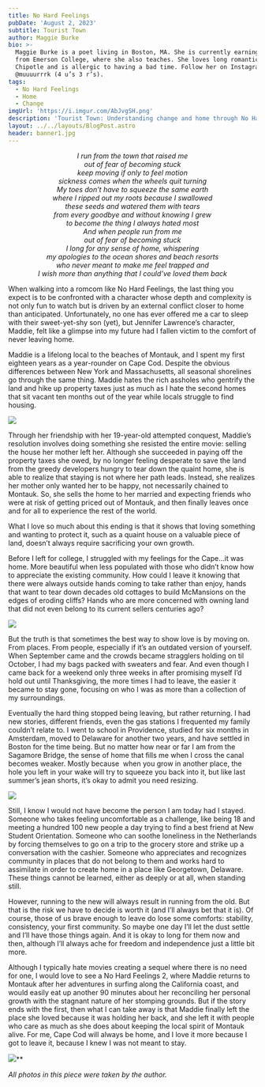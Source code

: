```yaml
---
title: No Hard Feelings
pubDate: 'August 2, 2023'
subtitle: Tourist Town
author: Maggie Burke
bio: >-
  Maggie Burke is a poet living in Boston, MA. She is currently earning her MFA
  from Emerson College, where she also teaches. She loves long romantic walks to
  Chipotle and is allergic to having a bad time. Follow her on Instagram
  @muuuurrrk (4 u’s 3 r’s).
tags:
  - No Hard Feelings
  - Home
  - Change
imgUrl: 'https://i.imgur.com/AbJvgSH.png'
description: 'Tourist Town: Understanding change and home through No Hard Feelings (2023)'
layout: ../../layouts/BlogPost.astro
header: banner1.jpg
---
```


<div align="center">

*I run from the town that raised me*<br>*out of fear of becoming stuck*<br>*keep moving if only to feel motion*<br>*sickness comes when the wheels quit turning* <br>*My toes don’t have to squeeze the same earth*<br>*where I ripped out my roots because I swallowed*<br>*these seeds and watered them with tears*<br>*from every goodbye and without knowing I grew*<br>*to become the thing I always hated most* <br>*And when people run from me*<br>*out of fear of becoming stuck*<br>*I long for any sense of home, whispering*<br>*my apologies to the ocean shores and beach resorts*<br>*who never meant to make me feel trapped and*<br>*I wish more than anything that I could’ve loved them back*

</div>

When walking into a romcom like No Hard Feelings, the last thing you expect is to be confronted with a character whose depth and complexity is not only fun to watch but is driven by an external conflict closer to home than anticipated. Unfortunately, no one has ever offered me a car to sleep with their sweet-yet-shy son (yet), but Jennifer Lawrence’s character, Maddie, felt like a glimpse into my future had I fallen victim to the comfort of never leaving home.

Maddie is a lifelong local to the beaches of Montauk, and I spent my first eighteen years as a year-rounder on Cape Cod. Despite the obvious differences between New York and Massachusetts, all seasonal shorelines go through the same thing. Maddie hates the rich assholes who gentrify the land and hike up property taxes just as much as I hate the second homes that sit vacant ten months out of the year while locals struggle to find housing.

![](</Screenshot 2023-08-01 at 10.23.46 AM.png>)

Through her friendship with her 19-year-old attempted conquest, Maddie’s resolution involves doing something she resisted the entire movie: selling the house her mother left her. Although she succeeded in paying off the property taxes she owed, by no longer feeling desperate to save the land from the greedy developers hungry to tear down the quaint home, she is able to realize that staying is not where her path leads. Instead, she realizes her mother only wanted her to be happy, not necessarily chained to Montauk. So, she sells the home to her married and expecting friends who were at risk of getting priced out of Montauk, and then finally leaves once and for all to experience the rest of the world.

What I love so much about this ending is that it shows that loving something and wanting to protect it, such as a quaint house on a valuable piece of land, doesn’t always require sacrificing your own growth. 

Before I left for college, I struggled with my feelings for the Cape…it was home. More beautiful when less populated with those who didn’t know how to appreciate the existing community. How could I leave it knowing that there were always outside hands coming to take rather than enjoy, hands that want to tear down decades old cottages to build McMansions on the edges of eroding cliffs? Hands who are more concerned with owning land that did not even belong to its current sellers centuries ago?

![](</Screenshot 2023-08-01 at 10.22.25 AM.png>)

But the truth is that sometimes the best way to show love is by moving on. From places. From people, especially if it’s an outdated version of yourself. When September came and the crowds became stragglers holding on til October, I had my bags packed with sweaters and fear. And even though I came back for a weekend only three weeks in after promising myself I’d hold out until Thanksgiving, the more times I had to leave, the easier it became to stay gone, focusing on who I was as more than a collection of my surroundings.

Eventually the hard thing stopped being leaving, but rather returning. I had new stories, different friends, even the gas stations I frequented my family couldn’t relate to. I went to school in Providence, studied for six months in Amsterdam, moved to Delaware for another two years, and have settled in Boston for the time being. But no matter how near or far I am from the Sagamore Bridge, the sense of home that fills me when I cross the canal becomes weaker. Mostly because  when you grow in another place, the hole you left in your wake will try to squeeze you back into it, but like last summer’s jean shorts, it’s okay to admit you need resizing.  

![](</Screenshot 2023-08-01 at 10.23.09 AM.png>)

Still, I know I would not have become the person I am today had I stayed. Someone who takes feeling uncomfortable as a challenge, like being 18 and meeting a hundred 100 new people a day trying to find a best friend at New Student Orientation. Someone who can soothe loneliness in the Netherlands by forcing themselves to go on a trip to the grocery store and strike up a conversation with the cashier. Someone who appreciates and recognizes community in places that do not belong to them and works hard to assimilate in order to create home in a place like Georgetown, Delaware. These things cannot be learned, either as deeply or at all, when standing still.

However, running to the new will always result in running from the old. But that is the risk we have to decide is worth it (and I’ll always bet that it is). Of course, those of us brave enough to leave do lose some comforts: stability, consistency, your first community. So maybe one day I’ll let the dust settle and I’ll have those things again. And it is okay to long for them now and then, although I’ll always ache for freedom and independence just a little bit more.

Although I typically hate movies creating a sequel where there is no need for one, I would love to see a No Hard Feelings 2, where Maddie returns to Montauk after her adventures in surfing along the California coast, and would easily eat up another 90 minutes about her reconciling her personal growth with the stagnant nature of her stomping grounds. But if the story ends with the first, then what I can take away is that Maddie finally left the place she loved because it was holding her back, and she left it with people who care as much as she does about keeping the local spirit of Montauk alive. For me, Cape Cod will always be home, and I love it more because I got to leave it, because I knew I was not meant to stay.

![](</Screenshot 2023-08-01 at 10.19.41 AM.png>)**

*All photos in this piece were taken by the author.*
